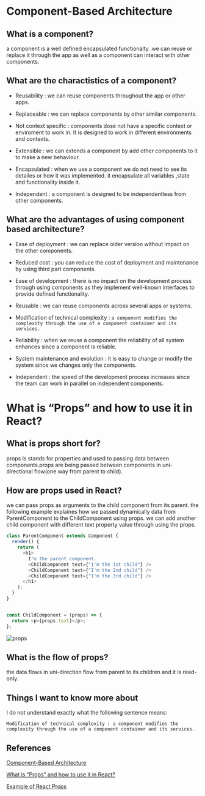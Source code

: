 # Component-Based Architecture

## What is a component?
a component is a well defined encapsulated functionalty .we can reuse or replace it through the app as well as a component can interact with other components.

## What are the charactistics of a component?
* Reusability : we can reuse components throughout the app or other apps.

* Replaceable : we can replace components by other similar components.

* Not context specific : components dose not have a specific context or enviroment to work in. It is designed to work in different environments and contexts.
 
* Extensible : we can extends a component by add other components to it to make a new behaviour.

* Encapsulated : when we use  a component we do not need to see its detailes or how it was implemented. it encapsulate all variables ,state and functionality inside it.

* Independent : a component is designed to be independentless from other components.

## What are the advantages of using component based architecture?


- Ease of deployment : we can replace older version without impact on the other components.

- Reduced cost : you can reduce the cost of deployment and maintenance by using third part components.

- Ease of development : there is no impact on the development process through using components as they implement well-known interfaces to provide defined functionality.

- Reusable : we can reuse components across several apps or systems.

- Modification of technical complexity : `a component modifies the complexity through the use of a component container and its services.`

 

- Reliability : when we reuse a component the reliability of all system  enhances since a component is reliable.

- System maintenance and evolution : it is easy to change or modify the system since we changes only the components.

- Independent : the speed of the development process increases since the team can work in parallel on independent components.



# What is “Props” and how to use it in React?

## What is props short for?
props is stands for properties and used to passing data between components.props are being passed  between components in uni-directional flow(one way from parent to child).

## How are props used in React?

we can pass props as arguments to the child component from its parent. the following example explaines how we passed dynamically data from ParentComponent to the ChildComponent using props. we can add another child component with different text property value through using the props.

```javascript
class ParentComponent extends Component {  
  render() {
    return (
      <h1>
        I'm the parent component.
        <ChildComponent text={"I'm the 1st child"} />
        <ChildComponent text={"I'm the 2nd child"} />
        <ChildComponent text={"I'm the 3rd child"} />
      </h1>
    );
  }
}


const ChildComponent = (props) => {  
  return <p>{props.text}</p>; 
};
```
![props](https://miro.medium.com/max/3000/1*Kd52H-jKv6N1Cwgnaz4tOA.png)

## What is the flow of props?
the data flows in uni-direction flow from parent to its children and it is read-only.

## Things I want to know more about
I do not understand exactly what the following sentence means:

`Modification of technical complexity : a component modifies the complexity through the use of a component container and its services.`

## References 
[Component-Based Architecture](https://www.tutorialspoint.com/software_architecture_design/component_based_architecture.htm)

[What is “Props” and how to use it in React?](https://itnext.io/what-is-props-and-how-to-use-it-in-react-da307f500da0)

[Example of React Props](https://youtu.be/KvapOdsFK5A)